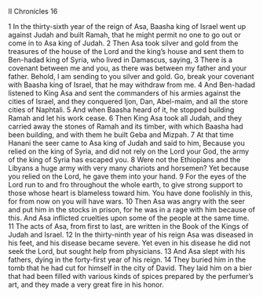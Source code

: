 II Chronicles 16

1	In the thirty-sixth year of the reign of Asa, Baasha king of Israel went up against Judah and built Ramah, that he might permit no one to go out or come in to Asa king of Judah.
2	Then Asa took silver and gold from the treasures of the house of the Lord and the king’s house and sent them to Ben-hadad king of Syria, who lived in Damascus, saying,
3	There is a covenant between me and you, as there was between my father and your father. Behold, I am sending to you silver and gold. Go, break your covenant with Baasha king of Israel, that he may withdraw from me.
4	And Ben-hadad listened to King Asa and sent the commanders of his armies against the cities of Israel, and they conquered Ijon, Dan, Abel-maim, and all the store cities of Naphtali.
5	And when Baasha heard of it, he stopped building Ramah and let his work cease.
6	Then King Asa took all Judah, and they carried away the stones of Ramah and its timber, with which Baasha had been building, and with them he built Geba and Mizpah.
7	At that time Hanani the seer came to Asa king of Judah and said to him, Because you relied on the king of Syria, and did not rely on the Lord your God, the army of the king of Syria has escaped you.
8	Were not the Ethiopians and the Libyans a huge army with very many chariots and horsemen? Yet because you relied on the Lord, he gave them into your hand.
9	For the eyes of the Lord run to and fro throughout the whole earth, to give strong support to those whose heart is blameless toward him. You have done foolishly in this, for from now on you will have wars.
10	Then Asa was angry with the seer and put him in the stocks in prison, for he was in a rage with him because of this. And Asa inflicted cruelties upon some of the people at the same time.
11	The acts of Asa, from first to last, are written in the Book of the Kings of Judah and Israel.
12	In the thirty-ninth year of his reign Asa was diseased in his feet, and his disease became severe. Yet even in his disease he did not seek the Lord, but sought help from physicians.
13	And Asa slept with his fathers, dying in the forty-first year of his reign.
14	They buried him in the tomb that he had cut for himself in the city of David. They laid him on a bier that had been filled with various kinds of spices prepared by the perfumer’s art, and they made a very great fire in his honor.

